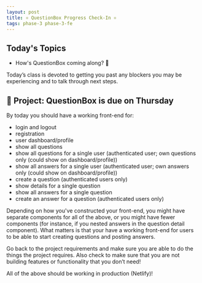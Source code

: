 ```yaml
---
layout: post
title: ⚛ QuestionBox Progress Check-In ⚛
tags: phase-3 phase-3-fe
---
```


## Today's Topics

- How's QuestionBox coming along? 👀

Today’s class is devoted to getting you past any blockers you may be experiencing and to talk through next steps.

## 🎯 Project: QuestionBox is due on Thursday

By today you should have a working front-end for:

- login and logout
- registration
- user dashboard/profile
- show all questions
- show all questions for a single user (authenticated user; own questions only (could show on dashboard/profile))
- show all answers for a single user (authenticated user; own answers only (could show on dashboard/profile))
- create a question (authenticated users only)
- show details for a single question
- show all answers for a single question
- create an answer for a question (authenticated users only)

Depending on how you've constructed your front-end, you might have separate components for all of the above, or you might have fewer components (for instance, if you nested answers in the question detail component). What matters is that your have a working front-end for users to be able to start creating questions and posting answers.

Go back to the project requirements and make sure you are able to do the things the project requires. Also check to make sure that you are not building features or functionality that you don’t need!

All of the above should be working in production (Netlify)!